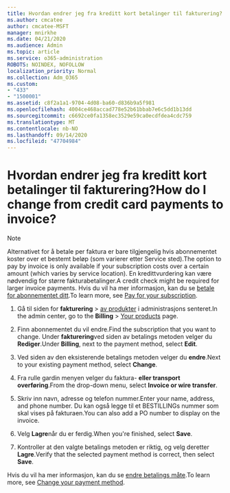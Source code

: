 ```yaml
---
title: Hvordan endrer jeg fra kreditt kort betalinger til fakturering?
ms.author: cmcatee
author: cmcatee-MSFT
manager: mnirkhe
ms.date: 04/21/2020
ms.audience: Admin
ms.topic: article
ms.service: o365-administration
ROBOTS: NOINDEX, NOFOLLOW
localization_priority: Normal
ms.collection: Adm_O365
ms.custom:
- "433"
- "1500001"
ms.assetid: c8f2a1a1-9704-4d08-ba60-d836b9a5f981
ms.openlocfilehash: 4004ce468accad778e52b61bbab7e6c5dd1b13dd
ms.sourcegitcommit: c6692ce0fa1358ec3529e59ca0ecdfdea4cdc759
ms.translationtype: MT
ms.contentlocale: nb-NO
ms.lasthandoff: 09/14/2020
ms.locfileid: "47704984"
---
```

# <a name="how-do-i-change-from-credit-card-payments-to-invoice"></a><span data-ttu-id="a8920-102">Hvordan endrer jeg fra kreditt kort betalinger til fakturering?</span><span class="sxs-lookup"><span data-stu-id="a8920-102">How do I change from credit card payments to invoice?</span></span>

> [!NOTE]
> <span data-ttu-id="a8920-103">Alternativet for å betale per faktura er bare tilgjengelig hvis abonnementet koster over et bestemt beløp (som varierer etter Service sted).</span><span class="sxs-lookup"><span data-stu-id="a8920-103">The option to pay by invoice is only available if your subscription costs over a certain amount (which varies by service location).</span></span> <span data-ttu-id="a8920-104">En kredittvurdering kan være nødvendig for større fakturabetalinger.</span><span class="sxs-lookup"><span data-stu-id="a8920-104">A credit check might be required for larger invoice payments.</span></span> <span data-ttu-id="a8920-105">Hvis du vil ha mer informasjon, kan du se [betale for abonnementet ditt](https://docs.microsoft.com/microsoft-365/commerce/billing-and-payments/pay-for-your-subscription).</span><span class="sxs-lookup"><span data-stu-id="a8920-105">To learn more, see [Pay for your subscription](https://docs.microsoft.com/microsoft-365/commerce/billing-and-payments/pay-for-your-subscription).</span></span>

1. <span data-ttu-id="a8920-106">Gå til siden for **fakturering**  >  [av produkter](https://go.microsoft.com/fwlink/p/?linkid=842054) i administrasjons senteret.</span><span class="sxs-lookup"><span data-stu-id="a8920-106">In the admin center, go to the **Billing** > [Your products](https://go.microsoft.com/fwlink/p/?linkid=842054) page.</span></span>

2. <span data-ttu-id="a8920-107">Finn abonnementet du vil endre.</span><span class="sxs-lookup"><span data-stu-id="a8920-107">Find the subscription that you want to change.</span></span> <span data-ttu-id="a8920-108">Under **fakturering**ved siden av betalings metoden velger du **Rediger**.</span><span class="sxs-lookup"><span data-stu-id="a8920-108">Under **Billing**, next to the payment method, select **Edit**.</span></span>

3. <span data-ttu-id="a8920-109">Ved siden av den eksisterende betalings metoden velger du **endre**.</span><span class="sxs-lookup"><span data-stu-id="a8920-109">Next to your existing payment method, select **Change**.</span></span>

4. <span data-ttu-id="a8920-110">Fra rulle gardin menyen velger du faktura- **eller transport overføring**.</span><span class="sxs-lookup"><span data-stu-id="a8920-110">From the drop-down menu, select **Invoice or wire transfer**.</span></span>

5. <span data-ttu-id="a8920-111">Skriv inn navn, adresse og telefon nummer.</span><span class="sxs-lookup"><span data-stu-id="a8920-111">Enter your name, address, and phone number.</span></span> <span data-ttu-id="a8920-112">Du kan også legge til et BESTILLINGs nummer som skal vises på fakturaen.</span><span class="sxs-lookup"><span data-stu-id="a8920-112">You can also add a PO number to display on the invoice.</span></span>

6. <span data-ttu-id="a8920-113">Velg **Lagre**når du er ferdig.</span><span class="sxs-lookup"><span data-stu-id="a8920-113">When you're finished, select **Save**.</span></span>

7. <span data-ttu-id="a8920-114">Kontroller at den valgte betalings metoden er riktig, og velg deretter **Lagre**.</span><span class="sxs-lookup"><span data-stu-id="a8920-114">Verify that the selected payment method is correct, then select **Save**.</span></span>

<span data-ttu-id="a8920-115">Hvis du vil ha mer informasjon, kan du se [endre betalings måte](https://docs.microsoft.com/microsoft-365/commerce/billing-and-payments/change-payment-method).</span><span class="sxs-lookup"><span data-stu-id="a8920-115">To learn more, see [Change your payment method](https://docs.microsoft.com/microsoft-365/commerce/billing-and-payments/change-payment-method).</span></span>